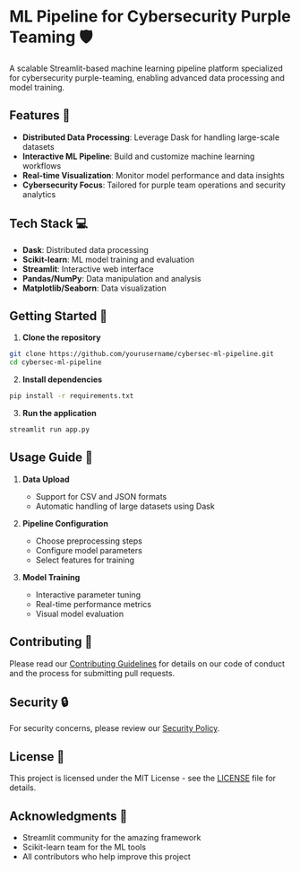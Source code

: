 # ML Pipeline for Cybersecurity Purple Teaming 🛡️

A scalable Streamlit-based machine learning pipeline platform specialized for cybersecurity purple-teaming, enabling advanced data processing and model training.

## Features 🚀

- **Distributed Data Processing**: Leverage Dask for handling large-scale datasets
- **Interactive ML Pipeline**: Build and customize machine learning workflows
- **Real-time Visualization**: Monitor model performance and data insights
- **Cybersecurity Focus**: Tailored for purple team operations and security analytics

## Tech Stack 💻

- **Dask**: Distributed data processing
- **Scikit-learn**: ML model training and evaluation
- **Streamlit**: Interactive web interface
- **Pandas/NumPy**: Data manipulation and analysis
- **Matplotlib/Seaborn**: Data visualization

## Getting Started 🏁

1. **Clone the repository**
```bash
git clone https://github.com/yourusername/cybersec-ml-pipeline.git
cd cybersec-ml-pipeline
```

2. **Install dependencies**
```bash
pip install -r requirements.txt
```

3. **Run the application**
```bash
streamlit run app.py
```

## Usage Guide 📖

1. **Data Upload**
   - Support for CSV and JSON formats
   - Automatic handling of large datasets using Dask

2. **Pipeline Configuration**
   - Choose preprocessing steps
   - Configure model parameters
   - Select features for training

3. **Model Training**
   - Interactive parameter tuning
   - Real-time performance metrics
   - Visual model evaluation

## Contributing 🤝

Please read our [Contributing Guidelines](CONTRIBUTING.md) for details on our code of conduct and the process for submitting pull requests.

## Security 🔒

For security concerns, please review our [Security Policy](.github/SECURITY.md).

## License 📄

This project is licensed under the MIT License - see the [LICENSE](LICENSE) file for details.

## Acknowledgments 👏

- Streamlit community for the amazing framework
- Scikit-learn team for the ML tools
- All contributors who help improve this project
